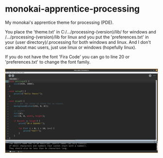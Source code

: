 # monokai-apprentice-processing
My monokai's apprentice theme for processing (PDE).

You place the 'theme.txt' in C:/.../processing-(version)/lib/ for windows and /.../processing-(version)/lib for linux and you put the 'preferences.txt' in your (user directory)/.processing for both windows and linux. And I don't care about mac users, just use linux or windows (hopefully linux).

If you do not have the font 'Fira Code' you can go to line 20 or 'preferences.txt' to change the font family.

<img src="screenshot.png">
